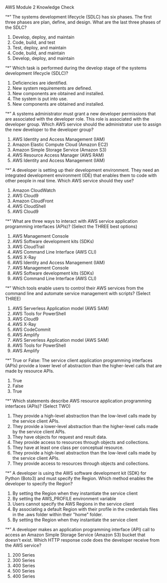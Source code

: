 AWS Module 2 Knowledge Check

“*” The systems development lifecycle (SDLC) has six phases. The first three phases are plan, define, and design. What are the last three phases of the SDLC?

1. Develop, deploy, and maintain
2. Code, build, and test
3. Test, deploy, and maintain
4. Code, build, and maintain
1. Develop, deploy, and maintain

“*” Which task is performed during the develop stage of the systems development lifecycle (SDLC)?

1. Deficiencies are identified.
2. New system requirements are defined.
3. New components are obtained and installed.
4. The system is put into use.
3. New components are obtained and installed.

“*” A systems administrator must grant a new developer permissions that are associated with the developer role. This role is associated with the developer group. Which AWS service should the administrator use to assign the new developer to the developer group?

1. AWS Identity and Access Management (IAM)
2. Amazon Elastic Compute Cloud (Amazon EC2)
3. Amazon Simple Storage Service (Amazon S3)
4. AWS Resource Access Manager (AWS RAM)
1. AWS Identity and Access Management (IAM)

“*” A developer is setting up their development environment. They need an integrated development environment (IDE) that enables them to code with other people in real time. Which AWS service should they use?

1. Amazon CloudWatch
2. AWS Cloud9
3. Amazon CloudFront
4. AWS CloudShell
2. AWS Cloud9

“*” What are three ways to interact with AWS service application programming interfaces (APIs)? (Select the THREE best options)

1. AWS Management Console
2. AWS Software development kits (SDKs)
3. AWS CloudTrail
4. AWS Command Line Interface (AWS CLI)
5. AWS X-Ray
6. AWS Identity and Access Management (IAM)
1. AWS Management Console
2. AWS Software development kits (SDKs)
4. AWS Command Line Interface (AWS CLI)

“*” Which tools enable users to control their AWS services from the command line and automate service management with scripts? (Select THREE)

1. AWS Serverless Application model (AWS SAM)
2. AWS Tools for PowerShell
3. AWS Cloud9
4. AWS X-Ray
5. AWS CodeCommit
6. AWS Amplify
1. AWS Serverless Application model (AWS SAM)
2. AWS Tools for PowerShell
6. AWS Amplify

“*” True or False: The service client application programming interfaces (APIs) provide a lower level of abstraction than the higher-level calls that are made by resource APIs.

1. True
2. False
1. True

“*” Which statements describe AWS resource application programming interfaces (APIs)? (Select TWO)

1. They provide a high-level abstraction than the low-level calls made by the service client APIs.
2. They provide a lower-level abstraction than the higher-level calls made by the service client APIs.
3. They have objects for request and result data.
4. They provide access to resources through objects and collections.
5. They have at least one class per conceptual resource.
1. They provide a high-level abstraction than the low-level calls made by the service client APIs.
4. They provide access to resources through objects and collections.

“*” A developer is using the AWS software development kit (SDK) for Python (Boto3) and must specify the Region. Which method enables the developer to specify the Region?

1. By setting the Region when they instantiate the service client
2. By setting the AWS_PROFILE environment variable
3. Users cannot specify the AWS Regions in the service client
4. By associating a default Region with their profile in the credentials files in the .aws folder within their "home" folder.
1. By setting the Region when they instantiate the service client

“*” A developer makes an application programming interface (API) call to access an Amazon Simple Storage Service (Amazon S3) bucket that doesn't exist. Which HTTP response code does the developer receive from the AWS service?

1. 200 Series
2. 300 Series
3. 400 Series
4. 500 Series
3. 400 Series